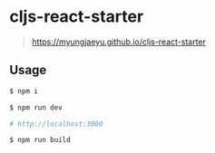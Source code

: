 # cljs-react-starter
> https://myungjaeyu.github.io/cljs-react-starter

## Usage

```bash
$ npm i

$ npm run dev

# http://localhost:3000

$ npm run build
```